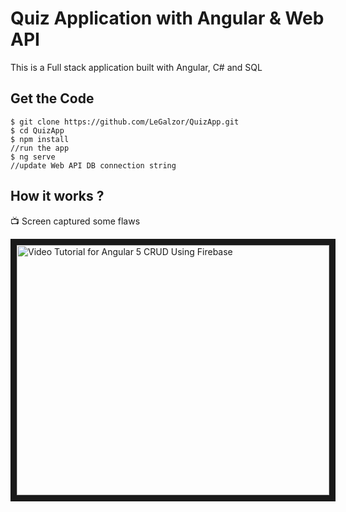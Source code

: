 # Quiz Application with Angular & Web API
This is a Full stack application built with Angular, C# and SQL

## Get the Code

```
$ git clone https://github.com/LeGalzor/QuizApp.git
$ cd QuizApp
$ npm install
//run the app
$ ng serve
//update Web API DB connection string
```

 ## How it works ?
 
 :tv: Screen captured some flaws  
 
<a href="http://www.youtube.com/watch?feature=player_embedded&v=geEWd7mDlTI
" target="_blank"><img src="http://img.youtube.com/vi/geEWd7mDlTI/0.jpg" 
alt="Video Tutorial for Angular 5 CRUD Using Firebase" width="500" height="400" border="10" /></a>
